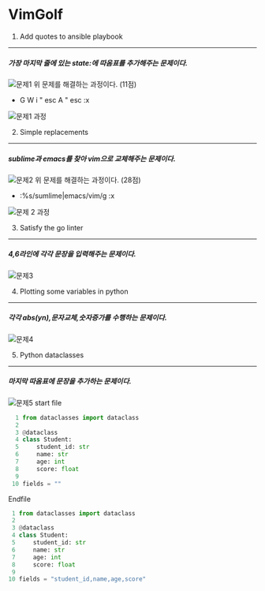 # VimGolf
1. Add quotes to ansible playbook
---
##### 가장 마지막 줄에 있는 state:에 따옴표를 추가해주는 문제이다.
![문제1](https://user-images.githubusercontent.com/94672670/144594249-edd44471-dbef-4d1d-a62b-4e78b826a363.GIF)
위 문제를 해결하는 과정이다. (11점)
- G W i " esc A " esc :x

![문제1 과정](https://user-images.githubusercontent.com/94672670/144652809-d973360c-8134-41b4-89b2-d48fa95f51e5.gif)


2. Simple replacements
---
##### sublime과 emacs를 찾아 vim으로 교체해주는 문제이다.
![문제2](https://user-images.githubusercontent.com/94672670/144621521-95d60b39-9562-4bcf-9b79-e34bd4fb7b45.GIF)
위 문제를 해결하는 과정이다. (28점)
- :%s/sumlime\|emacs/vim/g :x

![문제 2 과정](https://user-images.githubusercontent.com/94672670/144653531-b8a5a508-9f78-41e5-9783-835901dd8a66.gif)

3. Satisfy the go linter
---
##### 4,6라인에 각각 문장을 입력해주는 문제이다.
![문제3](https://user-images.githubusercontent.com/94672670/144621537-47dc25fd-cd3d-4e5a-89da-fe6715b809ec.GIF)

4. Plotting some variables in python
---
##### 각각 abs(yn),문자교체,숫자증가를 수행하는 문제이다.
![문제4](https://user-images.githubusercontent.com/94672670/144622087-b5440491-18f3-4ea0-8c2c-27bff01e9d7a.GIF)

5. Python dataclasses
---
##### 마지막 따옴표에 문장을 추가하는 문제이다.
![문제5](https://user-images.githubusercontent.com/94672670/144622156-500c37f1-1456-4a54-887c-778828567ea2.GIF)
start file
```python
  1 from dataclasses import dataclass
  2
  3 @dataclass
  4 class Student:
  5     student_id: str
  6     name: str
  7     age: int
  8     score: float
  9
 10 fields = ""
 ```
 
 Endfile
 ```python
  1 from dataclasses import dataclass
  2
  3 @dataclass
  4 class Student:
  5     student_id: str
  6     name: str
  7     age: int
  8     score: float
  9
 10 fields = "student_id,name,age,score"
 ```     
 
